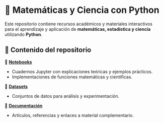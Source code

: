 # 📘 Matemáticas y Ciencia con Python

Este repositorio contiene recursos académicos y materiales interactivos para el aprendizaje y aplicación de **matemáticas, estadística y ciencia** utilizando **Python**.

## 📌 Contenido del repositorio

📂 [**Notebooks**]()  
- Cuadernos Jupyter con explicaciones teóricas y ejemplos prácticos.  
- Implementaciones de funciones matemáticas y científicas.  

📂 [**Datasets**](https://github.com/eduardoleon9010/matematicas/tree/main/Conjuntos_de_datos)
- Conjuntos de datos para análisis y experimentación.  

📂 [**Documentación**]()
- Artículos, referencias y enlaces a material complementario.  


